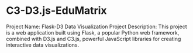 # C3-D3.js-EduMatrix
Project Name: Flask-D3 Data Visualization  Project Description: This project is a web application built using Flask, a popular Python web framework, combined with D3.js and C3.js, powerful JavaScript libraries for creating interactive data visualizations.
